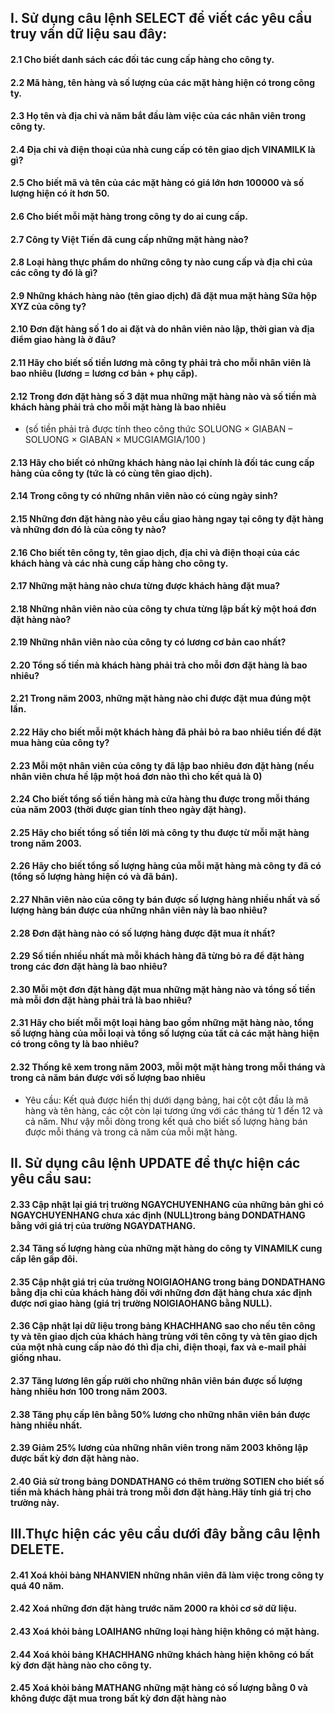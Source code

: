 ## I. Sử dụng câu lệnh SELECT để viết các yêu cầu truy vấn dữ liệu sau đây:
#### 2.1 Cho biết danh sách các đối tác cung cấp hàng cho công ty.
#### 2.2 Mã hàng, tên hàng và số lượng của các mặt hàng hiện có trong công ty.
#### 2.3  Họ tên và địa chỉ và năm bắt đầu làm việc của các nhân viên trong công ty.
#### 2.4  Địa chỉ và điện thoại của nhà cung cấp có tên giao dịch VINAMILK là gì?
#### 2.5 Cho biết mã và tên của các mặt hàng có giá lớn hơn 100000 và số lượng hiện có ít hơn 50.
#### 2.6  Cho biết mỗi mặt hàng trong công ty do ai cung cấp.
#### 2.7  Công ty Việt Tiến đã cung cấp những mặt hàng nào?
#### 2.8 Loại hàng thực phẩm do những công ty nào cung cấp và địa chỉ của các công ty đó là gì?
#### 2.9 Những khách hàng nào (tên giao dịch) đã đặt mua mặt hàng Sữa hộp XYZ của công ty?
#### 2.10 Đơn đặt hàng số 1 do ai đặt và do nhân viên nào lập, thời gian và địa điểm giao hàng là ở đâu?
#### 2.11 Hãy cho biết số tiền lương mà công ty phải trả cho mỗi nhân viên là bao nhiêu (lương = lương cơ bản + phụ cấp).
#### 2.12 Trong đơn đặt hàng số 3 đặt mua những mặt hàng nào và số tiền mà khách hàng phải trả cho mỗi mặt hàng là bao nhiêu 
- (số tiền phải trả được tính theo công thức SOLUONG × GIABAN – SOLUONG × GIABAN × MUCGIAMGIA/100 )
#### 2.13 Hãy cho biết có những khách hàng nào lại chính là đối tác cung cấp hàng của công ty (tức là có cùng tên giao dịch).
#### 2.14 Trong công ty có những nhân viên nào có cùng ngày sinh?
#### 2.15 Những đơn đặt hàng nào yêu cầu giao hàng ngay tại công ty đặt hàng và những đơn đó là của công ty nào?
#### 2.16 Cho biết tên công ty, tên giao dịch, địa chỉ và điện thoại của các khách hàng và các nhà cung cấp hàng cho công ty.
#### 2.17 Những mặt hàng nào chưa từng được khách hàng đặt mua?
#### 2.18 Những nhân viên nào của công ty chưa từng lập bất kỳ một hoá đơn đặt hàng nào?
#### 2.19 Những nhân viên nào của công ty có lương cơ bản cao nhất?
#### 2.20 Tổng số tiền mà khách hàng phải trả cho mỗi đơn đặt hàng là bao nhiêu?
#### 2.21 Trong năm 2003, những mặt hàng nào chỉ được đặt mua đúng một lần.
#### 2.22 Hãy cho biết mỗi một khách hàng đã phải bỏ ra bao nhiêu tiền để đặt mua hàng của công ty?
#### 2.23 Mỗi một nhân viên của công ty đã lập bao nhiêu đơn đặt hàng (nếu nhân viên chưa hề lập một hoá đơn nào thì cho kết quả là 0)
#### 2.24 Cho biết tổng số tiền hàng mà cửa hàng thu được trong mỗi tháng của năm 2003 (thời được gian tính theo ngày đặt hàng).
#### 2.25 Hãy cho biết tổng số tiền lời mà công ty thu được từ mỗi mặt hàng trong năm 2003.
#### 2.26 Hãy cho biết tổng số lượng hàng của mỗi mặt hàng mà công ty đã có (tổng số lượng hàng hiện có và đã bán).
#### 2.27 Nhân viên nào của công ty bán được số lượng hàng nhiều nhất và số lượng hàng bán được của những nhân viên này là bao nhiêu?
#### 2.28 Đơn đặt hàng nào có số lượng hàng được đặt mua ít nhất?
#### 2.29 Số tiền nhiều nhất mà mỗi khách hàng đã từng bỏ ra để đặt hàng trong các đơn đặt hàng là bao nhiêu?
#### 2.30 Mỗi một đơn đặt hàng đặt mua những mặt hàng nào và tổng số tiền mà mỗi đơn đặt hàng phải trả là bao nhiêu?
#### 2.31 Hãy cho biết mỗi một loại hàng bao gồm những mặt hàng nào, tổng số lượng hàng của mỗi loại và tổng số lượng của tất cả các mặt hàng hiện có trong công ty là bao nhiêu?
#### 2.32 Thống kê xem trong năm 2003, mỗi một mặt hàng trong mỗi tháng và trong cả năm bán được với số lượng bao nhiêu
- Yêu cầu: Kết quả được hiển thị dưới dạng bảng, hai cột cột đầu là mã hàng và tên hàng, các cột còn lại tương ứng với các tháng từ 1 đến 12 và cả năm. Như vậy mỗi dòng trong kết quả cho biết số lượng hàng bán được mỗi tháng và trong cả năm của mỗi mặt hàng.

## II. Sử dụng câu lệnh UPDATE để thực hiện các yêu cầu sau:
#### 2.33 Cập nhật lại giá trị trường NGAYCHUYENHANG của những bản ghi có NGAYCHUYENHANG chưa xác định (NULL)trong bảng DONDATHANG bằng với giá trị của trường NGAYDATHANG.
#### 2.34 Tăng số lượng hàng của những mặt hàng do công ty VINAMILK cung cấp lên gấp đôi.
#### 2.35 Cập nhật giá trị của trường NOIGIAOHANG trong bảng DONDATHANG bằng địa chỉ của khách hàng đối với những đơn đặt hàng chưa xác định được nơi giao hàng (giá trị trường NOIGIAOHANG bằng NULL).
#### 2.36 Cập nhật lại dữ liệu trong bảng KHACHHANG sao cho nếu tên công ty và tên giao dịch của khách hàng trùng với tên công ty và tên giao dịch của một nhà cung cấp nào đó thì địa chỉ, điện thoại, fax và e-mail phải giống nhau.
#### 2.37 Tăng lương lên gấp rưỡi cho những nhân viên bán được số lượng hàng nhiều hơn 100 trong năm 2003.
#### 2.38 Tăng phụ cấp lên bằng 50% lương cho những nhân viên bán được hàng nhiều nhất.
#### 2.39 Giảm 25% lương của những nhân viên trong năm 2003 không lập được bất kỳ đơn đặt hàng nào.
#### 2.40 Giả sử trong bảng DONDATHANG có thêm trường SOTIEN cho biết số tiền mà khách hàng phải trả trong mỗi đơn đặt hàng.Hãy tính giá trị cho trường này.

## III.Thực hiện các yêu cầu dưới đây bằng câu lệnh DELETE.
#### 2.41 Xoá khỏi bảng NHANVIEN những nhân viên đã làm việc trong công ty quá 40 năm.
#### 2.42 Xoá những đơn đặt hàng trước năm 2000 ra khỏi cơ sở dữ liệu.
#### 2.43 Xoá khỏi bảng LOAIHANG những loại hàng hiện không có mặt hàng.
#### 2.44 Xoá khỏi bảng KHACHHANG những khách hàng hiện không có bất kỳ đơn đặt hàng nào cho công ty.
#### 2.45 Xoá khỏi bảng MATHANG những mặt hàng có số lượng bằng 0 và không được đặt mua trong bất kỳ đơn đặt hàng nào